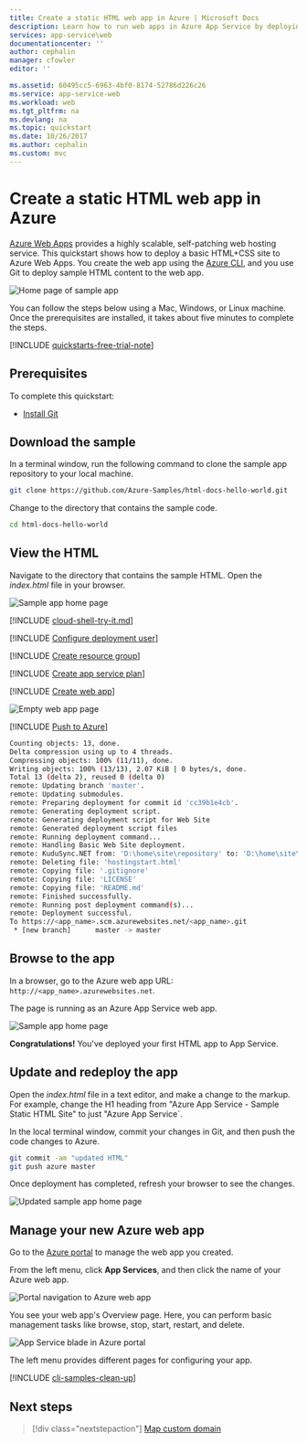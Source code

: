 ```yaml
---
title: Create a static HTML web app in Azure | Microsoft Docs
description: Learn how to run web apps in Azure App Service by deploying a static HTML sample app.
services: app-service\web
documentationcenter: ''
author: cephalin
manager: cfowler
editor: ''

ms.assetid: 60495cc5-6963-4bf0-8174-52786d226c26
ms.service: app-service-web
ms.workload: web
ms.tgt_pltfrm: na
ms.devlang: na
ms.topic: quickstart
ms.date: 10/26/2017
ms.author: cephalin
ms.custom: mvc
---
```

# Create a static HTML web app in Azure

[Azure Web Apps](app-service-web-overview.md) provides a highly scalable, self-patching web hosting service.  This quickstart shows how to deploy a basic HTML+CSS site to Azure Web Apps. You create the web app using the [Azure CLI](https://docs.microsoft.com/cli/azure/get-started-with-azure-cli), and you use Git to deploy sample HTML content to the web app.

![Home page of sample app](media/app-service-web-get-started-html/hello-world-in-browser-az.png)

You can follow the steps below using a Mac, Windows, or Linux machine. Once the prerequisites are installed, it takes about five minutes to complete the steps.

[!INCLUDE [quickstarts-free-trial-note](../../includes/quickstarts-free-trial-note.md)]

## Prerequisites

To complete this quickstart:

- <a href="https://git-scm.com/" target="_blank">Install Git</a>

## Download the sample

In a terminal window, run the following command to clone the sample app repository to your local machine.

```bash
git clone https://github.com/Azure-Samples/html-docs-hello-world.git
```

Change to the directory that contains the sample code.

```bash
cd html-docs-hello-world
```

## View the HTML

Navigate to the directory that contains the sample HTML. Open the *index.html* file in your browser.

![Sample app home page](media/app-service-web-get-started-html/hello-world-in-browser.png)

[!INCLUDE [cloud-shell-try-it.md](../../includes/cloud-shell-try-it.md)]

[!INCLUDE [Configure deployment user](../../includes/configure-deployment-user.md)] 

[!INCLUDE [Create resource group](../../includes/app-service-web-create-resource-group.md)] 

[!INCLUDE [Create app service plan](../../includes/app-service-web-create-app-service-plan.md)] 

[!INCLUDE [Create web app](../../includes/app-service-web-create-web-app.md)] 

![Empty web app page](media/app-service-web-get-started-html/app-service-web-service-created.png)

[!INCLUDE [Push to Azure](../../includes/app-service-web-git-push-to-azure.md)] 

```bash
Counting objects: 13, done.
Delta compression using up to 4 threads.
Compressing objects: 100% (11/11), done.
Writing objects: 100% (13/13), 2.07 KiB | 0 bytes/s, done.
Total 13 (delta 2), reused 0 (delta 0)
remote: Updating branch 'master'.
remote: Updating submodules.
remote: Preparing deployment for commit id 'cc39b1e4cb'.
remote: Generating deployment script.
remote: Generating deployment script for Web Site
remote: Generated deployment script files
remote: Running deployment command...
remote: Handling Basic Web Site deployment.
remote: KuduSync.NET from: 'D:\home\site\repository' to: 'D:\home\site\wwwroot'
remote: Deleting file: 'hostingstart.html'
remote: Copying file: '.gitignore'
remote: Copying file: 'LICENSE'
remote: Copying file: 'README.md'
remote: Finished successfully.
remote: Running post deployment command(s)...
remote: Deployment successful.
To https://<app_name>.scm.azurewebsites.net/<app_name>.git
 * [new branch]      master -> master
```

## Browse to the app

In a browser, go to the Azure web app URL: `http://<app_name>.azurewebsites.net`.

The page is running as an Azure App Service web app.

![Sample app home page](media/app-service-web-get-started-html/hello-world-in-browser-az.png)

**Congratulations!** You've deployed your first HTML app to App Service.

## Update and redeploy the app

Open the *index.html* file in a text editor, and make a change to the markup. For example, change the H1 heading from "Azure App Service - Sample Static HTML Site" to just "Azure App Service`.

In the local terminal window, commit your changes in Git, and then push the code changes to Azure.

```bash
git commit -am "updated HTML"
git push azure master
```

Once deployment has completed, refresh your browser to see the changes.

![Updated sample app home page](media/app-service-web-get-started-html/hello-azure-in-browser-az.png)

## Manage your new Azure web app

Go to the <a href="https://portal.azure.com" target="_blank">Azure portal</a> to manage the web app you created.

From the left menu, click **App Services**, and then click the name of your Azure web app.

![Portal navigation to Azure web app](./media/app-service-web-get-started-html/portal1.png)

You see your web app's Overview page. Here, you can perform basic management tasks like browse, stop, start, restart, and delete. 

![App Service blade in Azure portal](./media/app-service-web-get-started-html/portal2.png)

The left menu provides different pages for configuring your app. 

[!INCLUDE [cli-samples-clean-up](../../includes/cli-samples-clean-up.md)]

## Next steps

> [!div class="nextstepaction"]
> [Map custom domain](app-service-web-tutorial-custom-domain.md)
